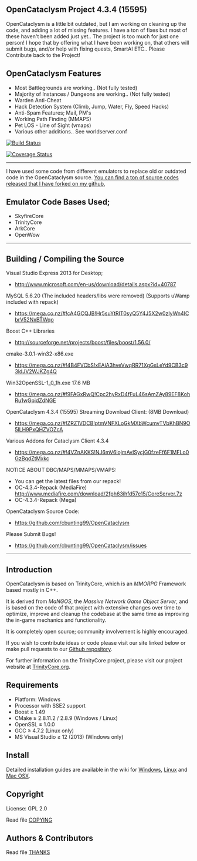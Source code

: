 ## OpenCataclysm Project 4.3.4 (15595)
OpenCataclysm is a little bit outdated, but I am working on cleaning up the code, 
and adding a lot of missing features. I have a ton of fixes but most of these 
haven't been added just yet.. The project is too much for just one person! I hope
that by offering what I have been working on, that others will submit bugs, and/or
help with fixing quests, SmartAI ETC.. Please Contribute back to the Project!

## OpenCataclysm Features
- Most Battlegrounds are working.. (Not fully tested)
- Majority of Instances / Dungeons are working.. (Not fully tested)
- Warden Anti-Cheat
- Hack Detection System (Climb, Jump, Water, Fly, Speed Hacks)
- Anti-Spam Features; Mail, PM's
- Working Path Finding (MMAPS)
- Pet LOS - Line of Sight (vmaps)
- Various other additions.. See worldserver.conf

[![Build Status](https://travis-ci.org/cbunting99/OpenCataclysm.svg)](https://travis-ci.org/cbunting99/OpenCataclysm)

[![Coverage Status](https://coveralls.io/repos/cbunting99/OpenCataclysm/badge.png)](https://coveralls.io/r/cbunting99/OpenCataclysm)

----------------------------------------------------------------------------
I have used some code from different emulators to replace old or outdated
code in the OpenCataclysm source. [You can find a ton of source codes released that I have forked on my github](https://github.com/cbunting99?tab=repositories),

## Emulator Code Bases Used;
- SkyfireCore
- TrinityCore
- ArkCore
- OpenWow

----------------------------------------------------------------------------

## Building / Compiling the Source

Visual Studio Express 2013 for Desktop;
- http://www.microsoft.com/en-us/download/details.aspx?id=40787

MySQL 5.6.20 (The included headers/libs were removed) (Supports uWamp included with repack)
- https://mega.co.nz/#!cA4GCQJB!Hr5suYtRIT0syQ5Y4J5X2w0zIyWn4ICbrV52NxBTWqo

Boost C++ Libraries
- http://sourceforge.net/projects/boost/files/boost/1.56.0/

cmake-3.0.1-win32-x86.exe
- https://mega.co.nz/#!4B4FVCbS!xEAiA3hveVwqRR71XgGsLeYd9CB3c93ldJV2WJKZg4Q

Win32OpenSSL-1_0_1h.exe 17.6 MB
- https://mega.co.nz/#!9FAGxRwQ!Cpc2hyRxD4fFuL46sAmZAy89EF8KohRu1wGpidZdNGE

OpenCataclysm 4.3.4 (15595) Streaming Download Client: (8MB Download)
- https://mega.co.nz/#!ZRZ1VDCB!ptmVNFXLoGkMXbWcumvTVbKhBN9O5lLH9PxQHZVOZcA

Various Addons for Cataclysm Client 4.3.4
- https://mega.co.nz/#!4VZnAKKS!NJ6mV6lojmAvISycjG0fzeFf6F1MFLo0GzBqdZtMxkc

NOTICE ABOUT DBC/MAPS/MMAPS/VMAPS:
- You can get the latest files from our repack!
- OC-4.3.4-Repack (MediaFire) http://www.mediafire.com/download/2fph63ihfd57e15/CoreServer.7z
- OC-4.3.4-Repack (Mega)

OpenCataclysm Source Code:
- https://github.com/cbunting99/OpenCataclysm

Please Submit Bugs!
- https://github.com/cbunting99/OpenCataclysm/issues

----------------------------------------------------------------------------

## Introduction

OpenCataclysm is based on TrinityCore, which is an *MMORPG* Framework based mostly in C++.

It is derived from *MaNGOS*, the *Massive Network Game Object Server*, and is
based on the code of that project with extensive changes over time to optimize,
improve and cleanup the codebase at the same time as improving the in-game
mechanics and functionality.

It is completely open source; community involvement is highly encouraged.

If you wish to contribute ideas or code please visit our site linked below or
make pull requests to our [Github repository](https://github.com/cbunting99/OpenCataclysm/pulls).

For further information on the TrinityCore project, please visit our project
website at [TrinityCore.org](http://www.trinitycore.org).


## Requirements

+ Platform: Windows
+ Processor with SSE2 support
+ Boost ≥ 1.49
+ CMake ≥ 2.8.11.2 / 2.8.9 (Windows / Linux)
+ OpenSSL ≥ 1.0.0
+ GCC ≥ 4.7.2 (Linux only)
+ MS Visual Studio ≥ 12 (2013) (Windows only)


## Install

Detailed installation guides are available in the wiki for
[Windows](http://collab.kpsn.org/display/tc/Win),
[Linux](http://collab.kpsn.org/display/tc/Linux) and
[Mac OSX](http://collab.kpsn.org/display/tc/Mac).


## Copyright

License: GPL 2.0

Read file [COPYING](COPYING)


## Authors &amp; Contributors

Read file [THANKS](THANKS)


